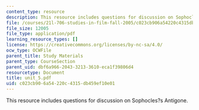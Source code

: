 ```yaml
---
content_type: resource
description: This resource includes questions for discussion on Sophocles?s Antigone.
file: /courses/21l-706-studies-in-film-fall-2005/c023cb906a54220c4315db459ef10e01_unit_5.pdf
file_size: 12005
file_type: application/pdf
learning_resource_types: []
license: https://creativecommons.org/licenses/by-nc-sa/4.0/
ocw_type: OCWFile
parent_title: Study Materials
parent_type: CourseSection
parent_uid: dbf6a966-2043-3213-3610-eca1f39806d4
resourcetype: Document
title: unit_5.pdf
uid: c023cb90-6a54-220c-4315-db459ef10e01
---
```

This resource includes questions for discussion on Sophocles?s Antigone.